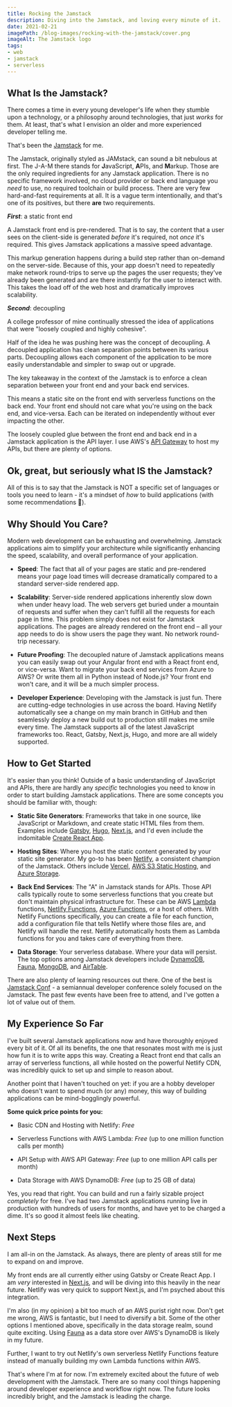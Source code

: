 ```yaml
---
title: Rocking the Jamstack
description: Diving into the Jamstack, and loving every minute of it.
date: 2021-02-21
imagePath: /blog-images/rocking-with-the-jamstack/cover.png
imageAlt: The Jamstack logo
tags:
- web
- jamstack
- serverless
---
```


<script>
	import ResizableImage from '$lib/components/ResizableImage.svelte'
</script>

<ResizableImage src="/blog-images/rocking-with-the-jamstack/rwj-jamstack-logo.png" altText="Jamstack logo" />

## What Is the Jamstack?

There comes a time in every young developer's life when they stumble upon a technology, or a philosophy around technologies, that just *works* for them. At least, that's what I envision an older and more experienced developer telling me.

That's been the <a href="https://jamstack.org" target="_blnk">Jamstack</a> for me.

The Jamstack, originally styled as JAMstack, can sound a bit nebulous at first. The J-A-M there stands for **J**avaScript, **A**PIs, and **M**arkup. Those are the only required ingredients for any Jamstack application. There is no specific framework involved, no cloud provider or back end language you *need* to use, no required toolchain or build process. There are very few hard-and-fast requirements at all. It is a vague term intentionally, and that's one of its positives, but there **are** two requirements.

***First***: a static front end

A Jamstack front end is pre-rendered. That is to say, the content that a user sees on the client-side is generated *before* it's required, not *once* it's required. This gives Jamstack applications a massive speed advantage.

This markup generation happens during a build step rather than on-demand on the server-side. Because of this, your app doesn't need to repeatedly make network round-trips to serve up the pages the user requests; they've already been generated and are there instantly for the user to interact with. This takes the load off of the web host and dramatically improves scalability.

***Second***: decoupling

A college professor of mine continually stressed the idea of applications that were "loosely coupled and highly cohesive".

Half of the idea he was pushing here was the concept of decoupling. A decoupled application has clean separation points between its various parts. Decoupling allows each component of the application to be more easily understandable and simpler to swap out or upgrade.

The key takeaway in the context of the Jamstack is to enforce a clean separation between your front end and your back end services.

This means a static site on the front end with serverless functions on the back end. Your front end should not care what you're using on the back end, and vice-versa. Each can be iterated on independently without ever impacting the other.

The loosely coupled glue between the front end and back end in a Jamstack application is the API layer. I use AWS's <a href="https://aws.com/api-gateway" target="_blank" rel="noreferrer">API Gateway</a> to host my APIs, but there are plenty of options.

## Ok, great, but seriously what IS the Jamstack?

All of this is to say that the Jamstack is NOT a specific set of languages or tools you need to learn - it's a mindset of *how* to build applications (with some recommendations 🙂).

<ResizableImage src="/blog-images/rocking-with-the-jamstack/rwj-architecture.png" altText="Jamstack architecture" />

## Why Should You Care?

Modern web development can be exhausting and overwhelming. Jamstack applications aim to simplify your architecture while significantly enhancing the speed, scalability, and overall performance of your application.

* **Speed**: The fact that all of your pages are static and pre-rendered means your page load times will decrease dramatically compared to a standard server-side rendered app.

* **Scalability**: Server-side rendered applications inherently slow down when under heavy load. The web servers get buried under a mountain of requests and suffer when they can't fulfill all the requests for each page in time. This problem simply does not exist for Jamstack applications. The pages are already rendered on the front end – all your app needs to do is show users the page they want. No network round-trip necessary.

* **Future Proofing**: The decoupled nature of Jamstack applications means you can easily swap out your Angular front end with a React front end, or vice-versa. Want to migrate your back end services from Azure to AWS? Or write them all in Python instead of Node.js? Your front end won't care, and it will be a much simpler process.

* **Developer Experience**: Developing with the Jamstack is just fun. There are cutting-edge technologies in use across the board. Having Netlify automatically see a change on my main branch in GitHub and then seamlessly deploy a new build out to production still makes me smile every time. The Jamstack supports all of the latest JavaScript frameworks too. React, Gatsby, Next.js, Hugo, and more are all widely supported.


## How to Get Started

It's easier than you think! Outside of a basic understanding of JavaScript and APIs, there are hardly any *specific* technologies you need to know in order to start building Jamstack applications. There are some concepts you should be familiar with, though:

* **Static Site Generators**: Frameworks that take in one source, like JavaScript or Markdown, and create static HTML files from them. Examples include <a href="https://gatsbyjs.com" target="_blank" rel="noreferrer">Gatsby</a>, <a href="https://gohugo.io" target="_blank" rel="noreferrer">Hugo</a>, <a href="https://nextjs.org" target="_blank" rel="noreferrer">Next.js</a>, and I'd even include the indomitable <a href="https://create-react-app.dev" target="_blank" rel="noreferrer">Create React App</a>.

* **Hosting Sites**: Where you host the static content generated by your static site generator. My go-to has been <a href="https://netlify.com" target="_blank" rel="noreferrer">Netlify</a>, a consistent champion of the Jamstack. Others include <a href="https://vercel.com" target="_blank" rel="noreferrer">Vercel</a>, <a href="https://docs.aws.amazon.com/AmazonS3/latest/userguide/WebsiteHosting.html" target="_blank" rel="noreferrer">AWS S3 Static Hosting</a>, and <a href="https://docs.microsoft.com/en-us/azure/storage/blobs/storage-blob-static-website" target="_blank" rel="noreferrer">Azure Storage</a>.

* **Back End Services**: The "A" in Jamstack stands for APIs. Those API calls typically route to some serverless functions that you create but don't maintain physical infrastructure for. These can be AWS <a href="https://aws.amazon.com/lambda" target="_blank" rel="noreferrer">Lambda</a> functions, <a href="https://netlify.com/products/functions" target="_blank" rel="noreferrer">Netlify Functions</a>, <a href="https://azure.microsoft.com/en-us/services/functions" target="_blank" rel="noreferrer">Azure Functions</a>, or a host of others. With Netlify Functions specifically, you can create a file for each function, add a configuration file that tells Netlify where those files are, and Netlify will handle the rest. Netlify automatically hosts them as Lambda functions for you and takes care of everything from there.

* **Data Storage**: Your serverless database. Where your data will persist. The top options among Jamstack developers include <a href="https://aws.amazon.com/dynamodb" target="_blank" rel="noreferrer">DynamoDB</a>, <a href="https://fauna.com" target="_blank" rel="noreferrer">Fauna</a>, <a href="https://mongodb.com" target="_blank" rel="noreferrer">MongoDB</a>, and <a href="https://airtable.com" target="_blank" rel="noreferrer">AirTable</a>.

There are also plenty of learning resources out there. One of the best is <a href="https://jamstackconf.com">Jamstack Conf</a> - a semiannual developer conference solely focused on the Jamstack. The past few events have been free to attend, and I've gotten a lot of value out of them.

## My Experience So Far

I've built several Jamstack applications now and have thoroughly enjoyed every bit of it. Of all its benefits, the one that resonates most with me is just how fun it is to write apps this way. Creating a React front end that calls an array of serverless functions, all while hosted on the powerful Netlify CDN, was incredibly quick to set up and simple to reason about.

Another point that I haven't touched on yet: if you are a hobby developer who doesn't want to spend much (or any) money, this way of building applications can be mind-bogglingly powerful.

**Some quick price points for you:**

* Basic CDN and Hosting with Netlify: *Free*

* Serverless Functions with AWS Lambda: *Free* (up to one million function calls per month)

* API Setup with AWS API Gateway: *Free* (up to one million API calls per month)

* Data Storage with AWS DynamoDB: *Free* (up to 25 GB of data)

Yes, you read that right. You can build and run a fairly sizable project *completely* for free. I've had two Jamstack applications running live in production with hundreds of users for months, and have yet to be charged a dime. It's so good it almost feels like cheating.

## Next Steps

I am all-in on the Jamstack. As always, there are plenty of areas still for me to expand on and improve.

My front ends are all currently either using Gatsby or Create React App. I am _very_ interested in <a href="https://nextjs.org" target="_blank" rel="noreferrer">Next.js</a>, and will be diving into this heavily in the near future. Netlify was very quick to support Next.js, and I'm psyched about this integration.

I'm also (in my opinion) a bit too much of an AWS purist right now. Don't get me wrong, AWS is fantastic, but I need to diversify a bit. Some of the other options I mentioned above, specifically in the data storage realm, sound quite exciting. Using <a href="https://fauna.com" target="_blank" rel="noreferrer">Fauna</a> as a data store over AWS's DynamoDB is likely in my future.

Further, I want to try out Netlify's own serverless Netlify Functions feature instead of manually building my own Lambda functions within AWS.

That's where I'm at for now. I'm extremely excited about the future of web development with the Jamstack. There are so many cool things happening around developer experience and workflow right now. The future looks incredibly bright, and the Jamstack is leading the charge.